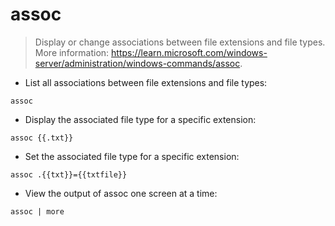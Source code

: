 # assoc

> Display or change associations between file extensions and file types.
> More information: <https://learn.microsoft.com/windows-server/administration/windows-commands/assoc>.

- List all associations between file extensions and file types:

`assoc`

- Display the associated file type for a specific extension:

`assoc {{.txt}}`

- Set the associated file type for a specific extension:

`assoc .{{txt}}={{txtfile}}`

- View the output of assoc one screen at a time:

`assoc | more`
